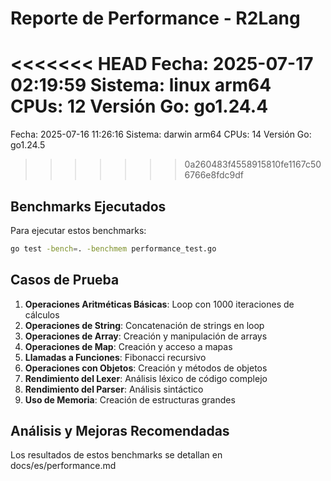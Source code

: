 # Reporte de Performance - R2Lang
<<<<<<< HEAD
Fecha: 2025-07-17 02:19:59
Sistema: linux arm64
CPUs: 12
Versión Go: go1.24.4
=======
Fecha: 2025-07-16 11:26:16
Sistema: darwin arm64
CPUs: 14
Versión Go: go1.24.5
>>>>>>> 0a260483f4558915810fe1167c506766e8fdc9df

## Benchmarks Ejecutados

Para ejecutar estos benchmarks:
```bash
go test -bench=. -benchmem performance_test.go
```

## Casos de Prueba

1. **Operaciones Aritméticas Básicas**: Loop con 1000 iteraciones de cálculos
2. **Operaciones de String**: Concatenación de strings en loop
3. **Operaciones de Array**: Creación y manipulación de arrays
4. **Operaciones de Map**: Creación y acceso a mapas
5. **Llamadas a Funciones**: Fibonacci recursivo
6. **Operaciones con Objetos**: Creación y métodos de objetos
7. **Rendimiento del Lexer**: Análisis léxico de código complejo
8. **Rendimiento del Parser**: Análisis sintáctico
9. **Uso de Memoria**: Creación de estructuras grandes

## Análisis y Mejoras Recomendadas

Los resultados de estos benchmarks se detallan en docs/es/performance.md
